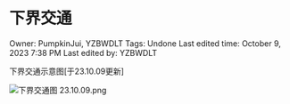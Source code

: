 # 下界交通

Owner: PumpkinJui, YZBWDLT
Tags: Undone
Last edited time: October 9, 2023 7:38 PM
Last edited by: YZBWDLT

下界交通示意图[于23.10.09更新]

![下界交通图 23.10.09.png](%E4%B8%8B%E7%95%8C%E4%BA%A4%E9%80%9A%20ff93b4f28f2d46ec84e3ba3981c73d5f/%25E4%25B8%258B%25E7%2595%258C%25E4%25BA%25A4%25E9%2580%259A%25E5%259B%25BE_23.10.09.png)